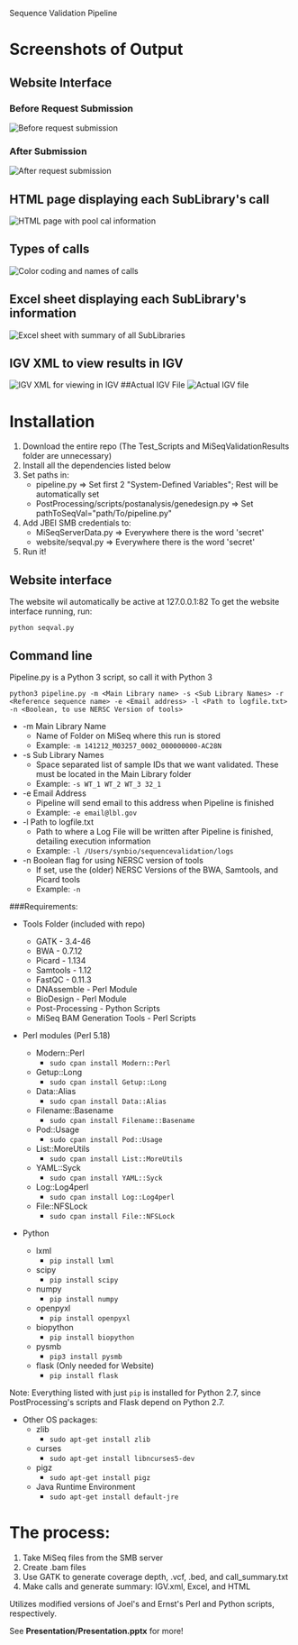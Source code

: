 Sequence Validation Pipeline

# Screenshots of Output

## Website Interface 
### Before Request Submission
![Before request submission](images/websitestart.png)
### After Submission
![After request submission](images/websiteend.png)
## HTML page displaying each SubLibrary's call
![HTML page with pool cal information](images/html.png)
## Types of calls
![Color coding and names of calls](images/calls.png)
## Excel sheet displaying each SubLibrary's information
![Excel sheet with summary of all SubLibraries](images/excel.png)
## IGV XML to view results in IGV
![IGV XML for viewing in IGV](images/igvxml.png)
##Actual IGV File
![Actual IGV file](images/igv.png)

# Installation

1. Download the entire repo (The Test_Scripts and MiSeqValidationResults folder are unnecessary)
2. Install all the dependencies listed below
3. Set paths in:
    * pipeline.py => Set first 2 "System-Defined Variables"; Rest will be automatically set
    * PostProcessing/scripts/postanalysis/genedesign.py => Set pathToSeqVal="path/To/pipeline.py"
4. Add JBEI SMB credentials to:
    * MiSeqServerData.py => Everywhere there is the word 'secret'
    * website/seqval.py => Everywhere there is the word 'secret'
4. Run it!


## Website interface
The website wil automatically be active at 127.0.0.1:82 To get the website interface running, run:

```
python seqval.py
```


## Command line
Pipeline.py is a Python 3 script, so call it with Python 3


```
python3 pipeline.py -m <Main Library name> -s <Sub Library Names> -r <Reference sequence name> -e <Email address> -l <Path to logfile.txt> -n <Boolean, to use NERSC Version of tools>
```

* -m Main Library Name
	* Name of Folder on MiSeq where this run is stored
	* Example: `-m 141212_M03257_0002_000000000-AC28N`
* -s Sub Library Names
	* Space separated list of sample IDs that we want validated. These must be located in the Main Library folder
	* Example: `-s WT_1 WT_2 WT_3 32_1`
* -e Email Address
	* Pipeline will send email to this address when Pipeline is finished
	* Example: `-e email@lbl.gov`
* -l Path to logfile.txt
	* Path to where a Log File will be written after Pipeline is finished, detailing execution information
	* Example: `-l /Users/synbio/sequencevalidation/logs`
* -n Boolean flag for using NERSC version of tools
    * If set, use the (older) NERSC Versions of the BWA, Samtools, and Picard tools
    * Example: `-n`

###Requirements:
* Tools Folder (included with repo)
    * GATK - 3.4-46
    * BWA - 0.7.12
    * Picard - 1.134
    * Samtools - 1.12
    * FastQC - 0.11.3
    * DNAssemble - Perl Module
    * BioDesign - Perl Module
    * Post-Processing - Python Scripts
    * MiSeq BAM Generation Tools - Perl Scripts
* Perl modules (Perl 5.18)
    * Modern::Perl
    	* `sudo cpan install Modern::Perl`
    * Getup::Long
    	* `sudo cpan install Getup::Long`
    * Data::Alias
    	* `sudo cpan install Data::Alias`
    * Filename::Basename
    	* `sudo cpan install Filename::Basename`
    * Pod::Usage
    	* `sudo cpan install Pod::Usage`
	* List::MoreUtils
    	* `sudo cpan install List::MoreUtils`
    * YAML::Syck
    	* `sudo cpan install YAML::Syck`
    * Log::Log4perl
    	* `sudo cpan install Log::Log4perl`
    * File::NFSLock
    	* `sudo cpan install File::NFSLock`

* Python
    * lxml
    	* `pip install lxml`
    * scipy
    	* `pip install scipy`
    * numpy
    	* `pip install numpy`
    * openpyxl
    	* `pip install openpyxl`
    * biopython
    	* `pip install biopython`
    * pysmb
    	* `pip3 install pysmb`
    * flask (Only needed for Website)
    	* `pip install flask`

Note: Everything listed with just `pip` is installed for Python 2.7, since PostProcessing's scripts and Flask depend on Python 2.7.

* Other OS packages:
	* zlib
		* `sudo apt-get install zlib`
	* curses
		* `sudo apt-get install libncurses5-dev`
	* pigz
		* `sudo apt-get install pigz`
	* Java Runtime Environment
		* `sudo apt-get install default-jre`



# The process:

1. Take MiSeq files from the SMB server
2. Create .bam files
3. Use GATK to generate coverage depth, .vcf, .bed, and call_summary.txt
4. Make calls and generate summary: IGV.xml, Excel, and HTML 

Utilizes modified versions of Joel's and Ernst's Perl and Python scripts, respectively.

See **Presentation/Presentation.pptx** for more!
